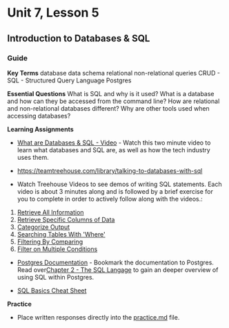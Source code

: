 # Unit 7, Lesson 5

## Introduction to Databases & SQL

### Guide

**Key Terms**
database
data
schema
relational
non-relational
queries
CRUD -
SQL - Structured Query Language
Postgres

**Essential Questions**
What is SQL and why is it used?
What is a database and how can they be accessed from the command line?
How are relational and non-relational databases different?
Why are other tools used when accessing databases?

**Learning Assignments**

- [What are Databases & SQL - Video](https://www.khanacademy.org/computing/computer-programming/sql/sql-basics/v/welcome-to-sql) - Watch this two minute video to learn what databases and SQL are, as well as how the tech industry uses them.
- https://teamtreehouse.com/library/talking-to-databases-with-sql

- Watch Treehouse Videos to see demos of writing SQL statements. Each video is about 3 minutes along and is followed by a brief exercise for you to complete in order to actively follow along with the videos.:

1. [Retrieve All Information](https://teamtreehouse.com/library/your-first-sql-statement)
2. [Retrieve Specific Columns of Data](https://teamtreehouse.com/library/retrieving-specific-columns-of-information)
3. [Categorize Output](https://teamtreehouse.com/library/categorizing-your-output-with-as)
4. [Searching Tables With 'Where'](https://teamtreehouse.com/library/searching-tables-with-where)
5. [Filtering By Comparing](https://teamtreehouse.com/library/filtering-by-comparing-values)
6. [Filter on Multiple Conditions](https://teamtreehouse.com/library/filtering-on-more-than-one-condition)

- [Postgres Documentation](https://www.postgresql.org/docs/12/index.html) - Bookmark the documentation to Postgres. Read over[Chapter 2 - The SQL Langage](https://www.postgresql.org/docs/12/tutorial-sql.html) to gain an deeper overview of using SQL within Postgres.

- [SQL Basics Cheat Sheet](https://github.com/treehouse/cheatsheets/blob/master/sql_basics/cheatsheet.md)

**Practice**

- Place written responses directly into the [practice.md](practice/practice.md) file.

